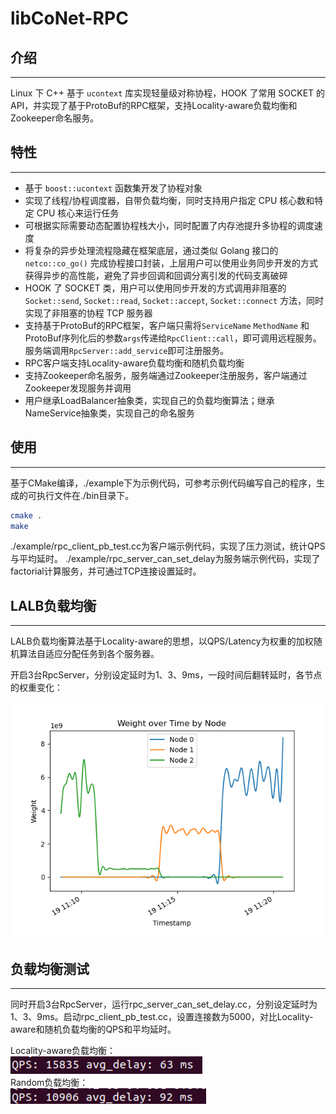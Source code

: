 # libCoNet-RPC

## 介绍
---
Linux 下 C++ 基于 `ucontext` 库实现轻量级对称协程，HOOK 了常用 SOCKET 的 API，并实现了基于ProtoBuf的RPC框架，支持Locality-aware负载均衡和Zookeeper命名服务。

## 特性
---
* 基于 `boost::ucontext` 函数集开发了协程对象
* 实现了线程/协程调度器，自带负载均衡，同时支持用户指定 CPU 核心数和特定 CPU 核心来运行任务
* 可根据实际需要动态配置协程栈大小，同时配置了内存池提升多协程的调度速度
* 将复杂的异步处理流程隐藏在框架底层，通过类似 Golang 接口的 `netco::co_go()` 完成协程接口封装，上层用户可以使用业务同步开发的方式获得异步的高性能，避免了异步回调和回调分离引发的代码支离破碎
* HOOK 了 SOCKET 类，用户可以使用同步开发的方式调用非阻塞的 `Socket::send`, `Socket::read`, `Socket::accept`, `Socket::connect` 方法，同时实现了非阻塞的协程 TCP 服务器
* 支持基于ProtoBuf的RPC框架，客户端只需将`ServiceName` `MethodName` 和ProtoBuf序列化后的参数`args`传递给`RpcClient::call`，即可调用远程服务。服务端调用`RpcServer::add_service`即可注册服务。
* RPC客户端支持Locality-aware负载均衡和随机负载均衡
* 支持Zookeeper命名服务，服务端通过Zookeeper注册服务，客户端通过Zookeeper发现服务并调用
* 用户继承LoadBalancer抽象类，实现自己的负载均衡算法；继承NameService抽象类，实现自己的命名服务
## 使用
---
基于CMake编译，./example下为示例代码，可参考示例代码编写自己的程序，生成的可执行文件在./bin目录下。

```sh
cmake .
make
```

./example/rpc_client_pb_test.cc为客户端示例代码，实现了压力测试，统计QPS与平均延时。
./example/rpc_server_can_set_delay为服务端示例代码，实现了factorial计算服务，并可通过TCP连接设置延时。

## LALB负载均衡
---
LALB负载均衡算法基于Locality-aware的思想，以QPS/Latency为权重的加权随机算法自适应分配任务到各个服务器。

开启3台RpcServer，分别设定延时为1、3、9ms，一段时间后翻转延时，各节点的权重变化：

![LALBWeight](img/lalb_weight.png)

## 负载均衡测试
---
同时开启3台RpcServer，运行rpc_server_can_set_delay.cc，分别设定延时为1、3、9ms。启动rpc_client_pb_test.cc，设置连接数为5000，对比Locality-aware和随机负载均衡的QPS和平均延时。

Locality-aware负载均衡：  
![LALBTest](img/lalb_benchmark.png)  
Random负载均衡：  
![LALBTest](img/random_benchmark.png)
